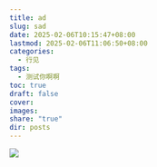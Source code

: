 ```yaml
---
title: ad
slug: sad
date: 2025-02-06T10:15:47+08:00
lastmod: 2025-02-06T11:06:50+08:00
categories:
  - 行见
tags:
  - 测试你啊啊
toc: true
draft: false
cover: 
images: 
share: "true"
dir: posts
---
```




<!--more-->


![](/images/file-20250206102536176.png)